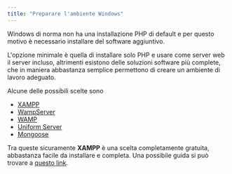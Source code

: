```yaml
---
title: "Preparare l'ambiente Windows"
---
```


Windows di norma non ha una installazione PHP di default e per questo motivo è necessario
installare del software aggiuntivo.

L'opzione minimale è quella di installare solo PHP e usare come server web il server incluso,
altrimenti esistono delle soluzioni software più complete, che in maniera abbastanza semplice 
permettono di creare un ambiente di lavoro adeguato.

Alcune delle possibili scelte sono
- [XAMPP](https://www.apachefriends.org/)
- [WampServer](http://www.wampserver.com/)
- [WAMP](https://www.mamp.info/)
- [Uniform Server](http://www.uniformserver.com/)
- [Mongoose](https://github.com/cesanta/mongoose)

Tra queste sicuramente **XAMPP** è una scelta completamente gratuita, abbastanza facile da installare e completa.
Una possibile guida si può trovare a [questo link](https://download.html.it/tutorial/xampp-guida-al-download-alla-configurazione/).
